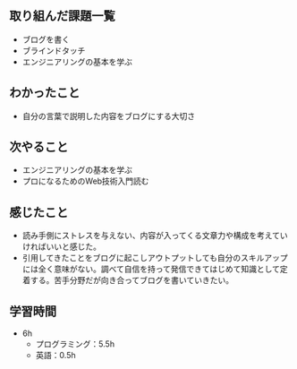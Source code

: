 ## 取り組んだ課題一覧
- ブログを書く
- ブラインドタッチ
- エンジニアリングの基本を学ぶ
## わかったこと
- 自分の言葉で説明した内容をブログにする大切さ
## 次やること
- エンジニアリングの基本を学ぶ
- プロになるためのWeb技術入門読む
## 感じたこと
- 読み手側にストレスを与えない、内容が入ってくる文章力や構成を考えていければいいと感じた。
- 引用してきたことをブログに起こしアウトプットしても自分のスキルアップには全く意味がない。調べて自信を持って発信できてはじめて知識として定着する。苦手分野だが向き合ってブログを書いていきたい。
## 学習時間
- 6h
  - プログラミング：5.5h
  - 英語：0.5h
